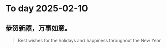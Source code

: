 
# To day 2025-02-10


## 恭贺新禧，万事如意。
> Best wishes for the holidays and happiness throughout the New Year.

    